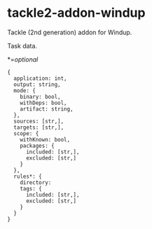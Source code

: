 # tackle2-addon-windup
Tackle (2nd generation) addon for Windup.


Task data.

*=_optional_

```
{
  application: int,
  output: string,
  mode: {
    binary: bool,
    withDeps: bool,
    artifact: string,
  },
  sources: [str,],
  targets: [str,],
  scope: {
    withKnown: bool,
    packages: {
      included: [str,],
      excluded: [str,]
    }
  },
  rules*: {
    directory: 
    tags: {
      included: [str,],
      excluded: [str,]
    }
  }
}
```
